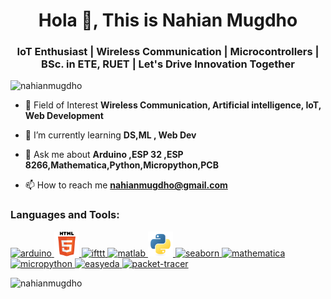 
<h1 align="center">Hola 👋, This is Nahian Mugdho</h1>
<!--<h3 align="center">An Engineering Student from Rajshahi University of Engineering and Technology,Bangladesh</h3>-->
<h3 align="center">IoT Enthusiast | Wireless Communication | Microcontrollers | BSc. in ETE, RUET | Let's Drive Innovation Together </h3>
<p align="left"> <img src="https://komarev.com/ghpvc/?username=nahianmugdho&label=Profile%20views&color=0e75b6&style=flat" alt="nahianmugdho" /> </p>

- 🔭 Field of Interest **Wireless Communication, Artificial intelligence, IoT, Web Development**

- 🌱 I’m currently learning **DS,ML , Web Dev**

- 💬 Ask me about **Arduino ,ESP 32 ,ESP 8266,Mathematica,Python,Micropython,PCB**

- 📫 How to reach me **nahianmugdho@gmail.com**


<p align="left">
</p>

<h3 align="left">Languages and Tools:</h3>
<p align="left"> <a href="https://www.arduino.cc/" target="_blank" rel="noreferrer"> <img src="https://cdn.worldvectorlogo.com/logos/arduino-1.svg" alt="arduino" width="40" height="40"/> </a> <a href="https://www.w3.org/html/" target="_blank" rel="noreferrer"> <img src="https://raw.githubusercontent.com/devicons/devicon/master/icons/html5/html5-original-wordmark.svg" alt="html5" width="40" height="40"/> </a> <a href="https://ifttt.com/" target="_blank" rel="noreferrer"> <img src="https://www.vectorlogo.zone/logos/ifttt/ifttt-ar21.svg" alt="ifttt" width="40" height="40"/> </a> <a href="https://www.mathworks.com/" target="_blank" rel="noreferrer"> <img src="https://upload.wikimedia.org/wikipedia/commons/2/21/Matlab_Logo.png" alt="matlab" width="40" height="40"/> </a> <a href="https://www.python.org" target="_blank" rel="noreferrer"> <img src="https://raw.githubusercontent.com/devicons/devicon/master/icons/python/python-original.svg" alt="python" width="40" height="40"/> </a> <a href="https://seaborn.pydata.org/" target="_blank" rel="noreferrer"> <img src="https://seaborn.pydata.org/_images/logo-mark-lightbg.svg" alt="seaborn" width="40" height="40"/> </a> <a href="https://www.wolfram.com/mathematica/" target="_blank" rel="noreferrer"> <img src="https://upload.wikimedia.org/wikipedia/commons/2/20/Mathematica_Logo.svg" alt="mathematica" width="40" height="40"/> </a>
  </a><a href="https://micropython.org/" target="_blank" rel="noreferrer"> <img src="https://upload.wikimedia.org/wikipedia/commons/a/a7/MicroPython_new_logo.svg" alt="micropython" width="40" height="40"/> </a>
</a><a href="https://easyeda.com/" target="_blank" rel="noreferrer"> <img src="https://easyeda.com/images/easyeda-thumbnail.png?id=d5ed1fe5930602975df1" alt="easyeda" width="40" height="40"/> </a>
</a><a href="https://www.netacad.com/courses/packet-tracer" target="_blank" rel="noreferrer"> <img src="https://hurbad.com/wp-content/uploads/2021/12/Cisco-Packet-Tracer.png" alt="packet-tracer" width="40" height="40"/> </a>
</p>

<p><img align="left" src="https://github-readme-stats.vercel.app/api/top-langs?username=nahianmugdho&show_icons=true&locale=en&layout=compact" alt="nahianmugdho" /></p>

<!--<p>&nbsp;<img align="center" src="https://github-readme-stats.vercel.app/api?username=nahianmugdho&show_icons=true&locale=en" alt="nahianmugdho" /></p>-->

<!--<p><img align="center" src="https://github-readme-streak-stats.herokuapp.com/?user=nahianmugdho&" alt="nahianmugdho" /></p> -->
